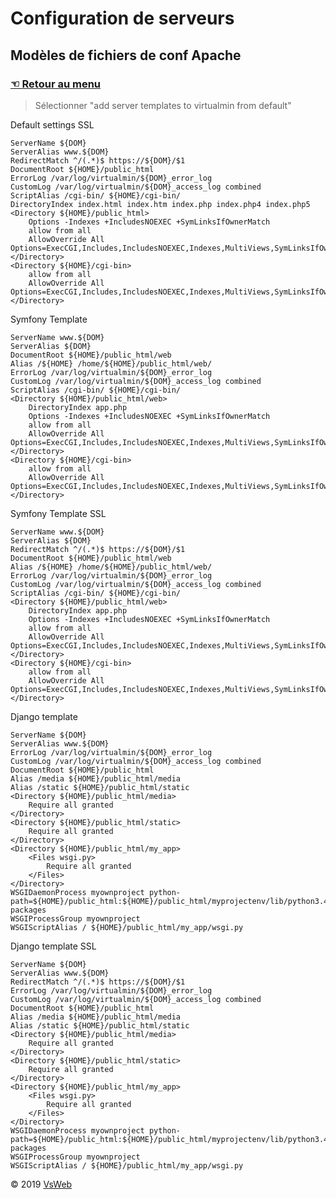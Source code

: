 Configuration de serveurs
==
Modèles de fichiers de conf Apache
-
### [&#9756; Retour au menu](../README.md)
> Sélectionner "add server templates to virtualmin from default"

Default settings SSL

    ServerName ${DOM}
    ServerAlias www.${DOM}
    RedirectMatch ^/(.*)$ https://${DOM}/$1
    DocumentRoot ${HOME}/public_html
    ErrorLog /var/log/virtualmin/${DOM}_error_log
    CustomLog /var/log/virtualmin/${DOM}_access_log combined
    ScriptAlias /cgi-bin/ ${HOME}/cgi-bin/
    DirectoryIndex index.html index.htm index.php index.php4 index.php5
    <Directory ${HOME}/public_html>
        Options -Indexes +IncludesNOEXEC +SymLinksIfOwnerMatch
        allow from all
        AllowOverride All Options=ExecCGI,Includes,IncludesNOEXEC,Indexes,MultiViews,SymLinksIfOwnerMatch
    </Directory>
    <Directory ${HOME}/cgi-bin>
        allow from all
        AllowOverride All Options=ExecCGI,Includes,IncludesNOEXEC,Indexes,MultiViews,SymLinksIfOwnerMatch
    </Directory>

Symfony Template

    ServerName www.${DOM}
    ServerAlias ${DOM}
    DocumentRoot ${HOME}/public_html/web
    Alias /${HOME} /home/${HOME}/public_html/web/
    ErrorLog /var/log/virtualmin/${DOM}_error_log
    CustomLog /var/log/virtualmin/${DOM}_access_log combined
    ScriptAlias /cgi-bin/ ${HOME}/cgi-bin/
    <Directory ${HOME}/public_html/web>
        DirectoryIndex app.php
        Options -Indexes +IncludesNOEXEC +SymLinksIfOwnerMatch
        allow from all
        AllowOverride All Options=ExecCGI,Includes,IncludesNOEXEC,Indexes,MultiViews,SymLinksIfOwnerMatch
    </Directory>
    <Directory ${HOME}/cgi-bin>
        allow from all
        AllowOverride All Options=ExecCGI,Includes,IncludesNOEXEC,Indexes,MultiViews,SymLinksIfOwnerMatch
    </Directory>	

Symfony Template SSL

    ServerName www.${DOM}
    ServerAlias ${DOM}
    RedirectMatch ^/(.*)$ https://${DOM}/$1
    DocumentRoot ${HOME}/public_html/web
    Alias /${HOME} /home/${HOME}/public_html/web/
    ErrorLog /var/log/virtualmin/${DOM}_error_log
    CustomLog /var/log/virtualmin/${DOM}_access_log combined
    ScriptAlias /cgi-bin/ ${HOME}/cgi-bin/
    <Directory ${HOME}/public_html/web>
        DirectoryIndex app.php
        Options -Indexes +IncludesNOEXEC +SymLinksIfOwnerMatch
        allow from all
        AllowOverride All Options=ExecCGI,Includes,IncludesNOEXEC,Indexes,MultiViews,SymLinksIfOwnerMatch
    </Directory>
    <Directory ${HOME}/cgi-bin>
        allow from all
        AllowOverride All Options=ExecCGI,Includes,IncludesNOEXEC,Indexes,MultiViews,SymLinksIfOwnerMatch
    </Directory>				

Django template

    ServerName ${DOM}
    ServerAlias www.${DOM}
    ErrorLog /var/log/virtualmin/${DOM}_error_log
    CustomLog /var/log/virtualmin/${DOM}_access_log combined
    DocumentRoot ${HOME}/public_html
    Alias /media ${HOME}/public_html/media
    Alias /static ${HOME}/public_html/static
    <Directory ${HOME}/public_html/media>
        Require all granted
    </Directory>
    <Directory ${HOME}/public_html/static>
        Require all granted
    </Directory>
    <Directory ${HOME}/public_html/my_app>
        <Files wsgi.py>
            Require all granted
        </Files>
    </Directory>
    WSGIDaemonProcess myownproject python-path=${HOME}/public_html:${HOME}/public_html/myprojectenv/lib/python3.4/site-packages
    WSGIProcessGroup myownproject
    WSGIScriptAlias / ${HOME}/public_html/my_app/wsgi.py

Django template SSL
    
    ServerName ${DOM}
    ServerAlias www.${DOM}
    RedirectMatch ^/(.*)$ https://${DOM}/$1
    ErrorLog /var/log/virtualmin/${DOM}_error_log
    CustomLog /var/log/virtualmin/${DOM}_access_log combined
    DocumentRoot ${HOME}/public_html
    Alias /media ${HOME}/public_html/media
    Alias /static ${HOME}/public_html/static
    <Directory ${HOME}/public_html/media>
        Require all granted
    </Directory>
    <Directory ${HOME}/public_html/static>
        Require all granted
    </Directory>
    <Directory ${HOME}/public_html/my_app>
        <Files wsgi.py>
            Require all granted
        </Files>
    </Directory>
    WSGIDaemonProcess myownproject python-path=${HOME}/public_html:${HOME}/public_html/myprojectenv/lib/python3.4/site-packages
    WSGIProcessGroup myownproject
    WSGIScriptAlias / ${HOME}/public_html/my_app/wsgi.py

&copy; 2019 [VsWeb](https://vsweb.be)